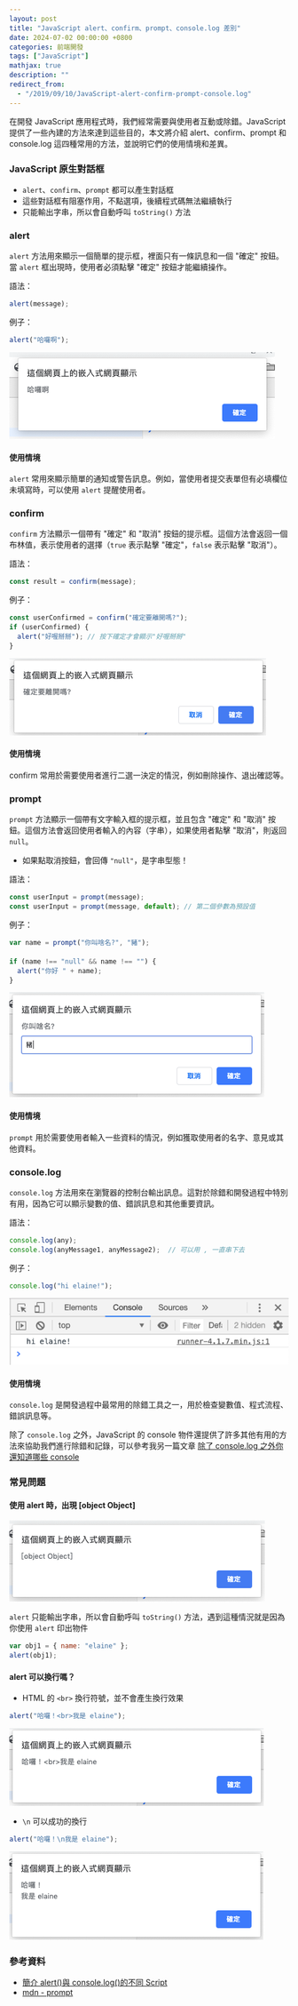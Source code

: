 ```yaml
---
layout: post
title: "JavaScript alert、confirm、prompt、console.log 差別"
date: 2024-07-02 00:00:00 +0800
categories: 前端開發
tags: ["JavaScript"]
mathjax: true
description: ""
redirect_from: 
  - "/2019/09/10/JavaScript-alert-confirm-prompt-console.log"
---
```


在開發 JavaScript 應用程式時，我們經常需要與使用者互動或除錯。JavaScript 提供了一些內建的方法來達到這些目的，本文將介紹 alert、confirm、prompt 和 console.log 這四種常用的方法，並說明它們的使用情境和差異。

### JavaScript 原生對話框

- `alert`、`confirm`、`prompt` 都可以產生對話框
- 這些對話框有阻塞作用，不點選項，後續程式碼無法繼續執行
- 只能輸出字串，所以會自動呼叫 `toString()` 方法

### alert

`alert` 方法用來顯示一個簡單的提示框，裡面只有一條訊息和一個 "確定" 按鈕。當 `alert` 框出現時，使用者必須點擊 "確定" 按鈕才能繼續操作。

語法：
```js
alert(message);
```

例子：
```js
alert("哈囉啊");
```

![](/assets/img/posts/KiB57Lu.png)

#### 使用情境

`alert` 常用來顯示簡單的通知或警告訊息。例如，當使用者提交表單但有必填欄位未填寫時，可以使用 `alert` 提醒使用者。

### confirm

`confirm` 方法顯示一個帶有 "確定" 和 "取消" 按鈕的提示框。這個方法會返回一個布林值，表示使用者的選擇（`true` 表示點擊 "確定"，`false` 表示點擊 "取消"）。

語法：
```js
const result = confirm(message);
```

例子：
```js
const userConfirmed = confirm("確定要離開嗎?");
if (userConfirmed) {
  alert("好喔掰掰"); // 按下確定才會顯示"好喔掰掰"
}
```

![](/assets/img/posts/4AWNvIr.png)

#### 使用情境

confirm 常用於需要使用者進行二選一決定的情況，例如刪除操作、退出確認等。

### prompt

`prompt` 方法顯示一個帶有文字輸入框的提示框，並且包含 "確定" 和 "取消" 按鈕。這個方法會返回使用者輸入的內容（字串），如果使用者點擊 "取消"，則返回 `null`。

- 如果點取消按鈕，會回傳 `"null"`，是字串型態！

語法：
```js
const userInput = prompt(message);
const userInput = prompt(message, default); // 第二個參數為預設值
```

例子：
```js
var name = prompt("你叫啥名?", "豬");

if (name !== "null" && name !== "") {
  alert("你好 " + name);
}
```

![](/assets/img/posts/dGbtRBd.png)

#### 使用情境

`prompt` 用於需要使用者輸入一些資料的情況，例如獲取使用者的名字、意見或其他資料。

### console.log

`console.log` 方法用來在瀏覽器的控制台輸出訊息。這對於除錯和開發過程中特別有用，因為它可以顯示變數的值、錯誤訊息和其他重要資訊。

語法：
```js
console.log(any);
console.log(anyMessage1, anyMessage2);  // 可以用 , 一直串下去
```

例子：
```js
console.log("hi elaine!");
```

![](/assets/img/posts/2Y8Kf6t.png)

#### 使用情境

`console.log` 是開發過程中最常用的除錯工具之一，用於檢查變數值、程式流程、錯誤訊息等。

除了 `console.log` 之外，JavaScript 的 console 物件還提供了許多其他有用的方法來協助我們進行除錯和記錄，可以參考我另一篇文章 [除了 console.log 之外你還知道哪些 console](/posts/除了-console.log-之外你還知道哪些-console/)

### 常見問題

#### 使用 alert 時，出現 [object Object]

![](/assets/img/posts/MpQqJdL.png)

`alert` 只能輸出字串，所以會自動呼叫 `toString()` 方法，遇到這種情況就是因為你使用 `alert` 印出物件

```js
var obj1 = { name: "elaine" };
alert(obj1);
```

#### alert 可以換行嗎？

- HTML 的 `<br>` 換行符號，並不會產生換行效果

```js
alert("哈囉！<br>我是 elaine");
```

![](/assets/img/posts/cJpZDaJ.png)

- `\n` 可以成功的換行

```js
alert("哈囉！\n我是 elaine");
```

![](/assets/img/posts/Vt5VUB2.png)

### 參考資料

- [簡介 alert()與 console.log()的不同 Script](https://www.itread01.com/p/1028845.html)
- [mdn - prompt](https://developer.mozilla.org/en-US/docs/Web/API/Window/prompt)
